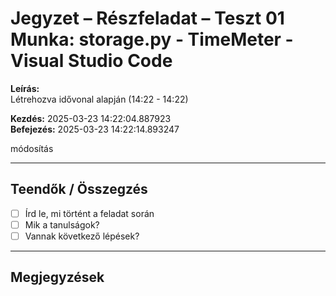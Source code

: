 # Jegyzet – Részfeladat – Teszt 01 Munka: storage.py - TimeMeter - Visual Studio Code

**Leírás:**  
Létrehozva idővonal alapján (14:22 - 14:22)

**Kezdés:** 2025-03-23 14:22:04.887923  
**Befejezés:** 2025-03-23 14:22:14.893247

módosítás 

---

## Teendők / Összegzés

- [ ] Írd le, mi történt a feladat során
- [ ] Mik a tanulságok?
- [ ] Vannak következő lépések?

---

## Megjegyzések

<!-- Ide jöhet bármilyen további jegyzet -->
